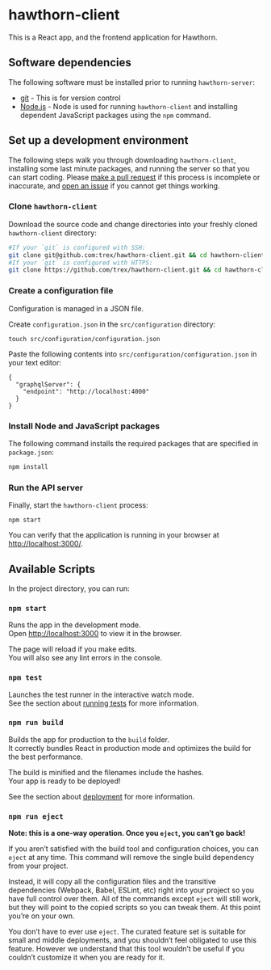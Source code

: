 # hawthorn-client
This is a React app, and the frontend application for Hawthorn.

## Software dependencies
The following software must be installed prior to running `hawthorn-server`:
* [git](https://git-scm.com/downloads) - This is for version control
* [Node.js](https://nodejs.org/en/) - Node is used for running `hawthorn-client` and installing dependent JavaScript packages using the `npm` command.

## Set up a development environment
The following steps walk you through downloading `hawthorn-client`, installing some last minute packages, and running the server so that you can start coding.  Please [make a pull request](https://github.com/trex/hawthorn-client/pulls) if this process is incomplete or inaccurate, and [open an issue](https://github.com/trex/hawthorn-client/issues) if you cannot get things working.

### Clone `hawthorn-client`
Download the source code and change directories into your freshly cloned `hawthorn-client` directory:
```sh
#If your `git` is configured with SSH:
git clone git@github.com:trex/hawthorn-client.git && cd hawthorn-client
#If your `git` is configured with HTTPS:
git clone https://github.com/trex/hawthorn-client.git && cd hawthorn-client
```

### Create a configuration file
Configuration is managed in a JSON file.

Create `configuration.json` in the `src/configuration` directory:
```
touch src/configuration/configuration.json
```

Paste the following contents into `src/configuration/configuration.json` in your text editor:
```
{
  "graphqlServer": {
    "endpoint": "http://localhost:4000"
  }
}
```

### Install Node and JavaScript packages
The following command installs the required packages that are specified in `package.json`:
```sh
npm install
```

### Run the API server
Finally, start the `hawthorn-client` process:
```
npm start
```

You can verify that the application is running in your browser at [http://localhost:3000/](http://localhost:3000/).

## Available Scripts

In the project directory, you can run:

### `npm start`

Runs the app in the development mode.<br>
Open [http://localhost:3000](http://localhost:3000) to view it in the browser.

The page will reload if you make edits.<br>
You will also see any lint errors in the console.

### `npm test`

Launches the test runner in the interactive watch mode.<br>
See the section about [running tests](https://facebook.github.io/create-react-app/docs/running-tests) for more information.

### `npm run build`

Builds the app for production to the `build` folder.<br>
It correctly bundles React in production mode and optimizes the build for the best performance.

The build is minified and the filenames include the hashes.<br>
Your app is ready to be deployed!

See the section about [deployment](https://facebook.github.io/create-react-app/docs/deployment) for more information.

### `npm run eject`

**Note: this is a one-way operation. Once you `eject`, you can’t go back!**

If you aren’t satisfied with the build tool and configuration choices, you can `eject` at any time. This command will remove the single build dependency from your project.

Instead, it will copy all the configuration files and the transitive dependencies (Webpack, Babel, ESLint, etc) right into your project so you have full control over them. All of the commands except `eject` will still work, but they will point to the copied scripts so you can tweak them. At this point you’re on your own.

You don’t have to ever use `eject`. The curated feature set is suitable for small and middle deployments, and you shouldn’t feel obligated to use this feature. However we understand that this tool wouldn’t be useful if you couldn’t customize it when you are ready for it.